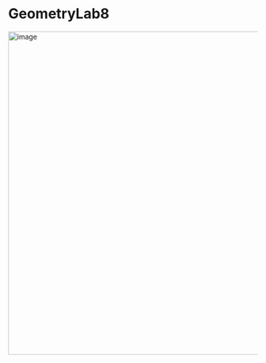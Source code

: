 # GeometryLab8

<img width="654" alt="image" src="https://user-images.githubusercontent.com/73034324/167297957-f1ec9596-8e0b-4182-bee5-2d2a9babdc98.png">

